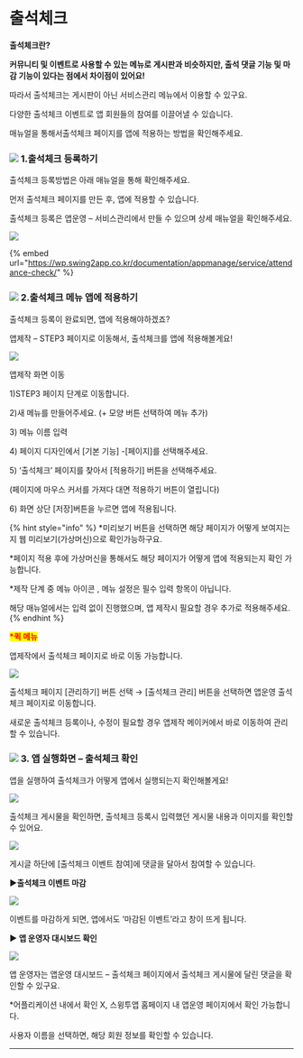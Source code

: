 # 출석체크

**출석체크란?**

**커뮤니티 및 이벤트로 사용할 수 있는 메뉴로 게시판과 비슷하지만, 출석 댓글 기능 및 마감 기능이 있다는 점에서 차이점이 있어요!**

따라서 출석체크는 게시판이 아닌 서비스관리 메뉴에서 이용할 수 있구요.

다양한 출석체크 이벤트로 앱 회원들의 참여를 이끌어낼 수 있습니다.

매뉴얼을 통해서출석체크 페이지를 앱에 적용하는 방법을 확인해주세요.

### ![](https://wp.swing2app.co.kr/wp-content/uploads/2018/09/%EB%8B%A8%EB%9D%BD1-1.png) **1.출석체크 등록하기**

출석체크 등록방법은 아래 매뉴얼을 통해 확인해주세요.

먼저 출석체크 페이지를 만든 후, 앱에 적용할 수 있습니다.

출석체크 등록은 앱운영 – 서비스관리에서 만들 수 있으며 상세 매뉴얼을 확인해주세요.

![](https://wp.swing2app.co.kr/wp-content/uploads/2022/07/%EC%B6%9C%EC%84%9D%EC%B2%B4%ED%81%AC1\_2020.03.png)

{% embed url="https://wp.swing2app.co.kr/documentation/appmanage/service/attendance-check/" %}

### ![](https://wp.swing2app.co.kr/wp-content/uploads/2018/09/%EB%8B%A8%EB%9D%BD1-1.png) **2.출석체크 메뉴 앱에 적용하기**

출석체크 등록이 완료되면, 앱에 적용해야하겠죠?

앱제작 – STEP3 페이지로 이동해서, 출석체크를 앱에 적용해볼게요!

![](https://wp.swing2app.co.kr/wp-content/uploads/2022/07/%EC%B6%9C%EC%84%9D%EC%B2%B4%ED%81%AC.png)

앱제작 화면 이동

1\)STEP3 페이지 단계로 이동합니다.

2\)새 메뉴를 만들어주세요. (+ 모양 버튼 선택하여 메뉴 추가)

3\) 메뉴 이름 입력

4\) 페이지 디자인에서 \[기본 기능] -\[페이지]를 선택해주세요.

5\) ‘출석체크’ 페이지를 찾아서 \[적용하기] 버튼을 선택해주세요.

(페이지에 마우스 커서를 가져다 대면 적용하기 버튼이 열립니다)

6\) 화면 상단 \[저장]버튼을 누르면 앱에 적용됩니다.

{% hint style="info" %}
\*미리보기 버튼을 선택하면 해당 페이지가 어떻게 보여지는지 웹 미리보기(가상머신)으로 확인가능하구요.

\*페이지 적용 후에 가상머신을 통해서도 해당 페이지가 어떻게 앱에 적용되는지 확인 가능합니다.

\*제작 단계 중 메뉴 아이콘 , 메뉴 설정은 필수 입력 항목이 아닙니다.

해당 매뉴얼에서는 입력 없이 진행했으며, 앱 제작시 필요할 경우 추가로 적용해주세요.
{% endhint %}

<mark style="color:red;">**\*퀵 메뉴**</mark>

앱제작에서 출석체크 페이지로 바로 이동 가능합니다.

![](https://wp.swing2app.co.kr/wp-content/uploads/2022/07/%EC%B6%9C%EC%84%9D%EC%B2%B4%ED%81%AC2.png)

출석체크 페이지 \[관리하기] 버튼 선택 → \[출석체크 관리] 버튼을 선택하면 앱운영 출석체크 페이지로 이동합니다.

새로운 출석체크 등록이나, 수정이 필요할 경우 앱제작 메이커에서 바로 이동하여 관리할 수 있습니다.

### ![](https://wp.swing2app.co.kr/wp-content/uploads/2018/09/%EB%8B%A8%EB%9D%BD1-1.png) **3. 앱 실행화면 – 출석체크 확인**

앱을 실행하여 출석체크가 어떻게 앱에서 실행되는지 확인해볼게요!

![](https://wp.swing2app.co.kr/wp-content/uploads/2018/10/%EC%B6%9C%EC%84%9D%EC%B2%B4%ED%81%AC3\_20.03.png)

출석체크 게시물을 확인하면, 출석체크 등록시 입력했던 게시물 내용과 이미지를 확인할 수 있어요.

![](https://wp.swing2app.co.kr/wp-content/uploads/2018/10/%EC%B6%9C%EC%84%9D%EC%B2%B4%ED%81%AC4\_20.03.png)

게시글 하단에 \[출석체크 이벤트 참여]에 댓글을 달아서 참여할 수 있습니다.

**▶출석체크 이벤트 마감**

![](https://wp.swing2app.co.kr/wp-content/uploads/2018/10/%EC%B6%9C%EC%84%9D%EC%B2%B4%ED%81%AC5\_20.03.png)

이벤트를 마감하게 되면, 앱에서도 ‘마감된 이벤트’라고 창이 뜨게 됩니다.

**▶ 앱 운영자 대시보드 확인**

![](https://wp.swing2app.co.kr/wp-content/uploads/2018/10/%EC%B6%9C%EC%84%9D%EC%B2%B4%ED%81%AC6\_20.03.png)

앱 운영자는 앱운영 대시보드 – 출석체크 페이지에서 출석체크 게시물에 달린 댓글을 확인할 수 있구요.

\*어플리케이션 내에서 확인 X, 스윙투앱 홈페이지 내 앱운영 페이지에서 확인 가능합니다.

사용자 이름을 선택하면, 해당 회원 정보를 확인할 수 있습니다.

***

